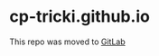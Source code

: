 # cp-tricki.github.io
This repo was moved to [GitLab](https://gitlab.com/cp-tricki/cp-tricki.gitlab.io)
